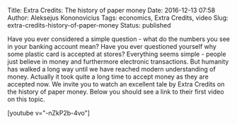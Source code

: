Title: Extra Credits: The history of paper money
Date: 2016-12-13 07:58
Author: Aleksejus Kononovicius
Tags: economics, Extra Credits, video
Slug: extra-credits-history-of-paper-money
Status: published

Have you ever
considered a simple question - what do the numbers you see in your
banking account mean? Have you ever questioned yourself why some plastic
card is accepted at stores? Everything seems simple - people just
believe in money and furthermore electronic transactions. But humanity
has walked a long way until we have reached modern understanding of
money. Actually it took quite a long time to accept money as they are
accepted now. We invite you to watch an excellent tale by Extra Credits
on the history of paper money. Below you should see a link to their
first video on this topic.

[youtube v="-nZkP2b-4vo"]
